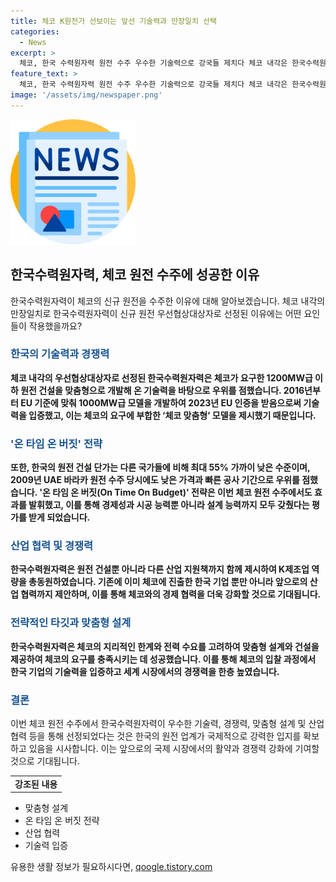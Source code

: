 ```yaml
---
title: 체코 K원전가 선보이는 앞선 기술력과 만장일치 선택
categories:
  - News
excerpt: >
  체코, 한국 수력원자력 원전 수주 우수한 기술력으로 강국들 제치다 체코 내각은 한국수력원자력을 신규 원전 우선협상대상자로 선정했다. 한국의 원전 건설 단가는 다른 강국들에 비해 최대 55% 낮은 수준이며, 설계 기술도 뛰어나다. 온 타임 온 버짓으로 미국과 프랑스를 끌어내리고, 맞춤형 모델을 개발해 체코의 요구조건에 부합한 K원전은 경쟁력을 입증했다. 또한, 체코에 경제 협력을 제안하며 K제조업 역량을 총동원했다. 이번 수주를 통해 한국은 경제성과 시공 능력뿐 아니라, 최고 수준의 설계 능력까지 갖췄다는 평가를 받았다.
feature_text: >
  체코, 한국 수력원자력 원전 수주 우수한 기술력으로 강국들 제치다 체코 내각은 한국수력원자력을 신규 원전 우선협상대상자로 선정했다. 한국의 원전 건설 단가는 다른 강국들에 비해 최대 55% 낮은 수준이며, 설계 기술도 뛰어나다. 온 타임 온 버짓으로 미국과 프랑스를 끌어내리고, 맞춤형 모델을 개발해 체코의 요구조건에 부합한 K원전은 경쟁력을 입증했다. 또한, 체코에 경제 협력을 제안하며 K제조업 역량을 총동원했다. 이번 수주를 통해 한국은 경제성과 시공 능력뿐 아니라, 최고 수준의 설계 능력까지 갖췄다는 평가를 받았다.
image: '/assets/img/newspaper.png'
---
```


<p><img src="/assets/img/newspaper.png" alt="kimp 속보" /></p>

<h2 data-ke-size="size26">한국수력원자력, 체코 원전 수주에 성공한 이유</h2>

<p data-ke-size="size16">한국수력원자력이 체코의 신규 원전을 수주한 이유에 대해 알아보겠습니다. 체코 내각의 만장일치로 한국수력원자력이 신규 원전 우선협상대상자로 선정된 이유에는 어떤 요인들이 작용했을까요?</p>

<h3><b><span style="color: #1a5490;">한국의 기술력과 경쟁력</span></b></h3>

<p data-ke-size="size16"><b>체코 내각의 우선협상대상자로 선정된 한국수력원자력은 체코가 요구한 1200MW급 이하 원전 건설을 맞춤형으로 개발해 온 기술력을 바탕으로 우위를 점했습니다. 2016년부터 EU 기준에 맞춰 1000MW급 모델을 개발하여 2023년 EU 인증을 받음으로써 기술력을 입증했고, 이는 체코의 요구에 부합한 ‘체코 맞춤형’ 모델을 제시했기 때문입니다.</b></p>

<h3><b><span style="color: #1a5490;">'온 타임 온 버짓' 전략</span></b></h3>

<p data-ke-size="size16"><b>또한, 한국의 원전 건설 단가는 다른 국가들에 비해 최대 55% 가까이 낮은 수준이며, 2009년 UAE 바라카 원전 수주 당시에도 낮은 가격과 빠른 공사 기간으로 우위를 점했습니다. '온 타임 온 버짓(On Time On Budget)' 전략은 이번 체코 원전 수주에서도 효과를 발휘했고, 이를 통해 경제성과 시공 능력뿐 아니라 설계 능력까지 모두 갖췄다는 평가를 받게 되었습니다.</b></p>

<h3><b><span style="color: #1a5490;">산업 협력 및 경쟁력</span></b></h3>

<p data-ke-size="size16"><b>한국수력원자력은 원전 건설뿐 아니라 다른 산업 지원책까지 함께 제시하여 K제조업 역량을 총동원하였습니다. 기존에 이미 체코에 진출한 한국 기업 뿐만 아니라 앞으로의 산업 협력까지 제안하며, 이를 통해 체코와의 경제 협력을 더욱 강화할 것으로 기대됩니다.</b></p>

<h3><b><span style="color: #1a5490;">전략적인 타깃과 맞춤형 설계</span></b></h3>

<p data-ke-size="size16"><b>한국수력원자력은 체코의 지리적인 한계와 전력 수요를 고려하여 맞춤형 설계와 건설을 제공하여 체코의 요구를 충족시키는 데 성공했습니다. 이를 통해 체코의 입찰 과정에서 한국 기업의 기술력을 입증하고 세계 시장에서의 경쟁력을 한층 높였습니다.</b></p>

<h3><b><span style="color: #1a5490;">결론</span></b></h3>

<p data-ke-size="size16">이번 체코 원전 수주에서 한국수력원자력이 우수한 기술력, 경쟁력, 맞춤형 설계 및 산업 협력 등을 통해 선정되었다는 것은 한국의 원전 업계가 국제적으로 강력한 입지를 확보하고 있음을 시사합니다. 이는 앞으로의 국제 시장에서의 활약과 경쟁력 강화에 기여할 것으로 기대됩니다.</p>

<table>
    <tbody>
        <tr>
            <td style="text-align: center; height: 17px;"><b>강조된 내용</b></td>
        </tr>
    </tbody>
</table>

<ul>
    <li>맞춤형 설계</li>
    <li>온 타임 온 버짓 전략</li>
    <li>산업 협력</li>
    <li>기술력 입증</li>
</ul>

<p data-ke-size="size16"></p>
유용한 생활 정보가 필요하시다면, <a href="https://qoogle.tistory.com" rel="dofollow">qoogle.tistory.com</a>


